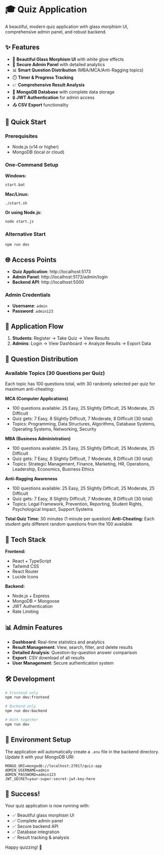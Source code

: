 # 🎓 Quiz Application

A beautiful, modern quiz application with glass morphism UI, comprehensive admin panel, and robust backend.

## ✨ Features

- 🎨 **Beautiful Glass Morphism UI** with white glow effects
- 🔐 **Secure Admin Panel** with detailed analytics
- 📊 **Smart Question Distribution** (MBA/MCA/Anti-Ragging topics)
- ⏱️ **Timer & Progress Tracking**
- 📈 **Comprehensive Result Analysis**
- 💾 **MongoDB Database** with complete data storage
- 🔒 **JWT Authentication** for admin access
- 📤 **CSV Export** functionality

## 🚀 Quick Start

### Prerequisites
- Node.js (v14 or higher)
- MongoDB (local or cloud)

### One-Command Setup

**Windows:**
```bash
start.bat
```

**Mac/Linux:**
```bash
./start.sh
```

**Or using Node.js:**
```bash
node start.js
```

### Alternative Start
```bash
npm run dev
```

## 🌐 Access Points

- **Quiz Application**: http://localhost:5173
- **Admin Panel**: http://localhost:5173/admin/login
- **Backend API**: http://localhost:5000

### Admin Credentials
- **Username**: `admin`
- **Password**: `admin123`

## 📱 Application Flow

1. **Students**: Register → Take Quiz → View Results
2. **Admins**: Login → View Dashboard → Analyze Results → Export Data

## 🎯 Question Distribution

### Available Topics (30 Questions per Quiz)
Each topic has 100 questions total, with 30 randomly selected per quiz for maximum anti-cheating:

**MCA (Computer Applications)**
- 100 questions available: 25 Easy, 25 Slightly Difficult, 25 Moderate, 25 Difficult
- Quiz gets: 7 Easy, 8 Slightly Difficult, 7 Moderate, 8 Difficult (30 total)
- Topics: Programming, Data Structures, Algorithms, Database Systems, Operating Systems, Networking, Security

**MBA (Business Administration)**  
- 100 questions available: 25 Easy, 25 Slightly Difficult, 25 Moderate, 25 Difficult
- Quiz gets: 7 Easy, 8 Slightly Difficult, 7 Moderate, 8 Difficult (30 total)
- Topics: Strategic Management, Finance, Marketing, HR, Operations, Leadership, Economics, Business Ethics

**Anti-Ragging Awareness**
- 100 questions available: 25 Easy, 25 Slightly Difficult, 25 Moderate, 25 Difficult
- Quiz gets: 7 Easy, 8 Slightly Difficult, 7 Moderate, 8 Difficult (30 total)
- Topics: Legal Framework, Prevention, Reporting, Student Rights, Psychological Impact, Support Systems

**Total Quiz Time:** 30 minutes (1 minute per question)
**Anti-Cheating:** Each student gets different random questions from the 100 available

## 🔧 Tech Stack

**Frontend:**
- React + TypeScript
- Tailwind CSS
- React Router
- Lucide Icons

**Backend:**
- Node.js + Express
- MongoDB + Mongoose
- JWT Authentication
- Rate Limiting

## 📊 Admin Features

- **Dashboard**: Real-time statistics and analytics
- **Result Management**: View, search, filter, and delete results
- **Detailed Analysis**: Question-by-question answer comparison
- **Export**: CSV download of all results
- **User Management**: Secure authentication system

## 🛠️ Development

```bash
# Frontend only
npm run dev:frontend

# Backend only
npm run dev:backend

# Both together
npm run dev
```

## 📝 Environment Setup

The application will automatically create a `.env` file in the backend directory. Update it with your MongoDB URI:

```env
MONGO_URI=mongodb://localhost:27017/quiz-app
ADMIN_USERNAME=admin
ADMIN_PASSWORD=admin123
JWT_SECRET=your-super-secret-jwt-key-here
```

## 🎉 Success!

Your quiz application is now running with:
- ✅ Beautiful glass morphism UI
- ✅ Complete admin panel
- ✅ Secure backend API
- ✅ Database integration
- ✅ Result tracking & analysis

Happy quizzing! 🚀